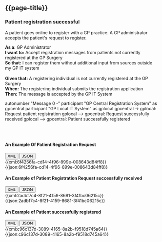 ## {{page-title}}

### Patient registration successful

A patient goes online to register with a GP practice. A GP administrator accepts the patient's request to register.

**As a:** GP Administrator<br />
**I want to:** Accept registration messages from patients not currently registered at the GP Surgery<br />
**So that:** I can register them without additional input from sources outside my GP IT system  
<br /><br />
**Given that:** A registering individual is not currently registered at the GP Surgery<br />
**When:** The registering individual submits the registration application<br />
**Then:** The message is accepted by the GP IT System  

<plantuml>
autonumber "Message 0 -"
participant "GP Central Registration System" as gpcentral
participant "GP Local IT System" as gplocal
gpcentral -> gplocal: Request patient registration
gplocal --> gpcentral: Request successfully received
gplocal --> gpcentral: Patient successfully registered
</plantuml>




<br /><br />

 #### An Example Of Patient Registration Request

<div>
<div class="tab">
 <button class="tablinks active" onclick="openTab(event, 'XML')">XML</button>
 <button class="tablinks" onclick="openTab(event, 'JSON')">JSON</button>
</div>
<div id="XML" class="tabcontent" style="display:block">
{{xml:6f4256fa-cd14-4f96-899e-008643d84ff8}}
</div>
<div id="JSON" class="tabcontent">
{{json:6f4256fa-cd14-4f96-899e-008643d84ff8}}
</div>
</div>


#### An Example of Patient Registration Request successfully received

<div>
<div class="tab">
 <button class="tablinks active" onclick="openTab(event, 'XML')">XML</button>
  <button class="tablinks" onclick="openTab(event, 'JSON')">JSON</button>
</div>
<div id="XML" class="tabcontent" style="display:block">
{{xml:2adbf7c4-8f21-4159-8681-3f41bc06215c}}
</div>
<div id="JSON" class="tabcontent">
{{json:2adbf7c4-8f21-4159-8681-3f41bc06215c}}
</div>
</div>


#### An Example of Patient successfully registered

<div>
<div class="tab">
<button class="tablinks active" onclick="openTab(event, 'XML')">XML</button>
  <button class="tablinks" onclick="openTab(event, 'JSON')">JSON</button>
</div>
<div id="XML" class="tabcontent" style="display:block">
{{xml:c96c137d-3089-4165-8a2b-f9518d745a64}}
</div>
<div id="JSON" class="tabcontent">
{{json:c96c137d-3089-4165-8a2b-f9518d745a64}}
</div>
</div>

